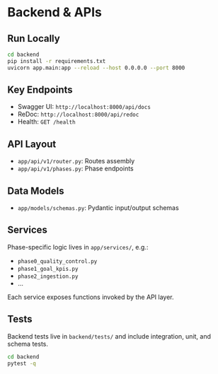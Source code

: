 # Backend & APIs

## Run Locally
```bash
cd backend
pip install -r requirements.txt
uvicorn app.main:app --reload --host 0.0.0.0 --port 8000
```

## Key Endpoints
- Swagger UI: `http://localhost:8000/api/docs`
- ReDoc: `http://localhost:8000/api/redoc`
- Health: `GET /health`

## API Layout
- `app/api/v1/router.py`: Routes assembly
- `app/api/v1/phases.py`: Phase endpoints

## Data Models
- `app/models/schemas.py`: Pydantic input/output schemas

## Services
Phase-specific logic lives in `app/services/`, e.g.:
- `phase0_quality_control.py`
- `phase1_goal_kpis.py`
- `phase2_ingestion.py`
- ...

Each service exposes functions invoked by the API layer.

## Tests
Backend tests live in `backend/tests/` and include integration, unit, and schema tests.
```bash
cd backend
pytest -q
```
